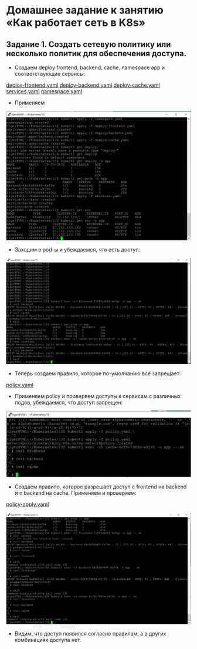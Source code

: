 # Домашнее задание к занятию «Как работает сеть в K8s»

## Задание 1. Создать сетевую политику или несколько политик для обеспечения доступа.

* Создаем deploy frontend, backend, cache, namespace app и соответствующие сервисы:

[deploy-frontend.yaml](https://github.com/A-Tagir/kubernetes/blob/main/13/deploy-frontend.yaml)
[deploy-backend.yaml](https://github.com/A-Tagir/kubernetes/blob/main/13/deploy-backend.yaml)
[deploy-cache.yaml](https://github.com/A-Tagir/kubernetes/blob/main/13/deploy-cache.yaml)
[services.yaml](https://github.com/A-Tagir/kubernetes/blob/main/13/services.yaml)
[namespace.yaml](https://github.com/A-Tagir/kubernetes/blob/main/13/namespace.yaml)

* Применяем

![deploy_ok](https://github.com/A-Tagir/kubernetes/blob/main/13/Kubernetes13_deploy_ok.png)

* Заходим в pod-ы и убеждаемся, что есть доступ:

![no-policy](https://github.com/A-Tagir/kubernetes/blob/main/13/Kubernetes13_access_no_policy_ok.png)

* Теперь создаем правило, которое по-умолчанию все запрещает:

[policy.yaml](https://github.com/A-Tagir/kubernetes/blob/main/13/policy.yaml)

* Применяем policy и проверяем доступы к сервисам с различных подов, убеждаемся, что доступ запрещен:

![deny_policy](https://github.com/A-Tagir/kubernetes/blob/main/13/Kubernetes13_access_deny.png)

* Создаем правило, которое разрешает доступ с frontend на backend и c backend на cache. Применяем и проверяем:

[policy-apply.yaml](https://github.com/A-Tagir/kubernetes/blob/main/13/policy-apply.yaml)

![policy_ok](https://github.com/A-Tagir/kubernetes/blob/main/13/Kubernetes13_access_apply_policy_ok.png)

* Видим, что доступ появился согласно правилам, а в других комбинациях доступа нет.
  